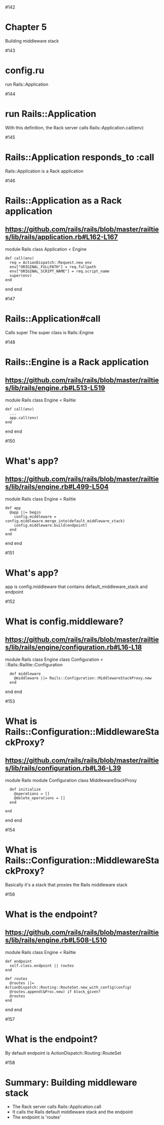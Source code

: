 #142
# Chapter 5
Building middleware stack

#143
# config.ru
run Rails::Application

#144
# run Rails::Application
With this definition, the Rack server calls Rails::Application.call(env)

#145
# Rails::Application responds_to :call
Rails::Application is a Rack application

#146
# Rails::Application as a Rack application
## https://github.com/rails/rails/blob/master/railties/lib/rails/application.rb#L162-L167
module Rails
  class Application < Engine

    def call(env)
      req = ActionDispatch::Request.new env
      env["ORIGINAL_FULLPATH"] = req.fullpath
      env["ORIGINAL_SCRIPT_NAME"] = req.script_name
      super(env)
    end

  end
end

#147
# Rails::Application#call
Calls super
The super class is Rails::Engine

#148
# Rails::Engine is a Rack application
## https://github.com/rails/rails/blob/master/railties/lib/rails/engine.rb#L513-L519
module Rails
  class Engine < Railtie

    def call(env)
      ...
      app.call(env)
    end

  end
end

#150
# What's app?
## https://github.com/rails/rails/blob/master/railties/lib/rails/engine.rb#L499-L504
module Rails
  class Engine < Railtie

    def app
      @app ||= begin
        config.middleware = config.middleware.merge_into(default_middleware_stack)
        config.middleware.build(endpoint)
      end
    end

  end
end

#151
# What's app?
app is config.middleware that contains default_middleware_stack and endpoint

#152
# What is config.middleware?
## https://github.com/rails/rails/blob/master/railties/lib/rails/engine/configuration.rb#L16-L18
module Rails
  class Engine
    class Configuration < ::Rails::Railtie::Configuration

      def middleware
        @middleware ||= Rails::Configuration::MiddlewareStackProxy.new
      end

  end
end

#153
# What is Rails::Configuration::MiddlewareStackProxy?
## https://github.com/rails/rails/blob/master/railties/lib/rails/configuration.rb#L36-L39
module Rails
  module Configuration
    class MiddlewareStackProxy

      def initialize
        @operations = []
        @delete_operations = []
      end

    end
  end
end

#154
# What is Rails::Configuration::MiddlewareStackProxy?
Basically it's a stack that proxies the Rails middleware stack

#156
# What is the endpoint?
## https://github.com/rails/rails/blob/master/railties/lib/rails/engine.rb#L508-L510
module Rails
  class Engine < Railtie

    def endpoint
      self.class.endpoint || routes
    end

    def routes
      @routes ||= ActionDispatch::Routing::RouteSet.new_with_config(config)
      @routes.append(&Proc.new) if block_given?
      @routes
    end

  end
end

#157
# What is the endpoint?
By default endpoint is ActionDispatch::Routing::RouteSet

#158
# Summary: Building middleware stack
- The Rack server calls Rails::Application.call
- It calls the Rails default middleware stack and the endpoint
- The endpoint is 'routes'
